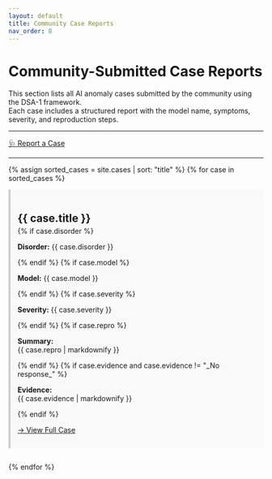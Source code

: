 ```yaml
---
layout: default
title: Community Case Reports
nav_order: 8
---
```


# Community-Submitted Case Reports

This section lists all AI anomaly cases submitted by the community using the DSA-1 framework.  
Each case includes a structured report with the model name, symptoms, severity, and reproduction steps.

---
<a class="btn" href="https://github.com/MAI-Medicine-of-Artificial-Intelligence/DSA/issues/new?template=case_report.yml">
  🩺 Report a Case
</a>

---

{% assign sorted_cases = site.cases | sort: "title" %}
{% for case in sorted_cases %}
  <article style="margin-bottom: 2em; padding: 1em; border-left: 4px solid #ccc; background: #f9f9f9;">
    <h2 style="margin-bottom: 0.2em;">{{ case.title }}</h2>
    {% if case.disorder %}
      <p><strong>Disorder:</strong> {{ case.disorder }}</p>
    {% endif %}
    {% if case.model %}
      <p><strong>Model:</strong> {{ case.model }}</p>
    {% endif %}
    {% if case.severity %}
      <p><strong>Severity:</strong> {{ case.severity }}</p>
    {% endif %}
    {% if case.repro %}
      <p><strong>Summary:</strong><br>{{ case.repro | markdownify }}</p>
    {% endif %}
    {% if case.evidence and case.evidence != "_No response_" %}
      <p><strong>Evidence:</strong><br>{{ case.evidence | markdownify }}</p>
    {% endif %}
    <p><a href="{{ case.url }}">→ View Full Case</a></p>
  </article>
{% endfor %}


